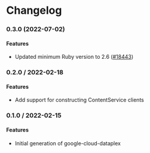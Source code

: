 # Changelog

### 0.3.0 (2022-07-02)

#### Features

* Updated minimum Ruby version to 2.6 ([#18443](https://github.com/googleapis/google-cloud-ruby/issues/18443)) 

### 0.2.0 / 2022-02-18

#### Features

* Add support for constructing ContentService clients

### 0.1.0 / 2022-02-15

#### Features

* Initial generation of google-cloud-dataplex
